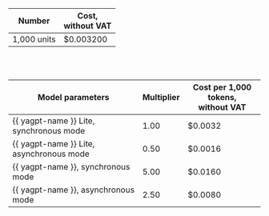 | Number | Cost, <br>without VAT |
| ----- | ----- |
| 1,000 units | $0.003200 |

<br>


<br>

| Model parameters | Multiplier | Cost per 1,000 tokens, </br> without VAT |
|---------------------------------------------------------|-------|----------------------------------------|
| {{ yagpt-name }} Lite, synchronous mode | 1.00 | $0.0032 |
| {{ yagpt-name }} Lite, asynchronous mode | 0.50 | $0.0016 |
| {{ yagpt-name }}, synchronous mode | 5.00 | $0.0160 |
| {{ yagpt-name }}, asynchronous mode | 2.50 | $0.0080 |

